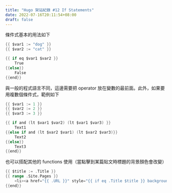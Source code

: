 ```yaml
---
title: "Hugo 架站紀錄 #12 If Statements"
date: 2022-07-16T20:11:54+08:00
draft: false
---
```

條件式基本的用法如下
```go
{{ $var1 := "dog" }}
{{ $var2 := "cat" }}

{{ if eq $var1 $var2 }}
    True
{{else}}
    False
{{end}}
```
與一般的程式語言不同，這邊需要把 operator 放在變數的最前面。此外，如果要用複數個條件式，範例如下
```go
{{ $var1 := 1 }}
{{ $var2 := 2 }}
{{ $var3 := 3 }}

{{ if and (lt $var1 $var2) (lt $var1 $var3) }}
    Text1
{{else if and (lt $var2 $var1) (lt $var2 $var3)}}
    Text2
{{else}}
    Text3
{{end}}
```

也可以搭配其他的 functions 使用（當點擊到某篇貼文時標題的背景顏色會改變）
```go
{{ $title := .Title }}
{{ range .Site.Pages }}
    <li><a href="{{ .URL }}" style="{{ if eq .Title $title }} background-color:yellow;{{end}}">{{ .Title }}</a></li>
{{end}}
```